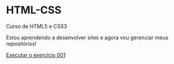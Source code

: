 # HTML-CSS
 Curso de HTML5 e CSS3

 Estou aprendendo a desenvolver sites e agora vou gerenciar meus repositórios!

 <a href="https://zvictorsiqueir4.github.io/HTML-CSS/exercícios/ex001">Executar o exercício 001</a>
